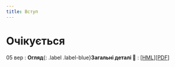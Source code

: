 ```yaml
---
title: Вступ
---
```


# Очікується
05 вер
: **Огляд**{: .label .label-blue}**Загальні деталі 👋**
  : [[HML](https://ykochura.github.io/rl-kpi/?p=course-details.md#1)][[PDF](https://ykochura.github.io/rl-kpi/pdf/course-details.pdf)]
  

<!-- : **Лекція 1**{: .label .label-green } **Вступ**
  : [[HML](https://ykochura.github.io/rl-kpi/?p=lecture1.md#1)][[PDF](https://ykochura.github.io/rl-kpi/pdf/lecture1.pdf)][[VIDEO](https://youtu.be/t_4451RF51Y)]

29 вер
: **Лекція 2**{: .label .label-green } **Марковськi процеси прийняття рiшень**
  : [[HML](https://ykochura.github.io/rl-kpi/?p=lecture2.md#1)][[PDF](https://ykochura.github.io/rl-kpi/pdf/lecture2.pdf)]

18 жов
: **ПР #1**{: .label .label-purple} **Дотримання стратегії у середовищі**
  : [[Деталі](https://ykochura.github.io/rl-kpi/practice/practice1.pdf)]
: Дедлайн: 25 жовтня


21 лис
: **ПР #2**{: .label .label-purple} **N -рукий бандит**
  : [[Деталі](https://ykochura.github.io/rl-kpi/practice/practice2/practice2.pdf)]
: Дедлайн: 10 грудня


22 лис
: **Лекція 3**{: .label .label-green } **Планування за допомогою динамiчного програмування**
  : [[HML](https://ykochura.github.io/rl-kpi/?p=lecture3.md#1)][[PDF](https://ykochura.github.io/rl-kpi/pdf/lecture3.pdf)] -->


<!-- : **Книги 📚**{: .label .label-red}**Для читання** -->
  <!-- : PMPP Ch. 1, pp. 1-18 <br> PHPC Ch. 1, pp. 1-34 -->
